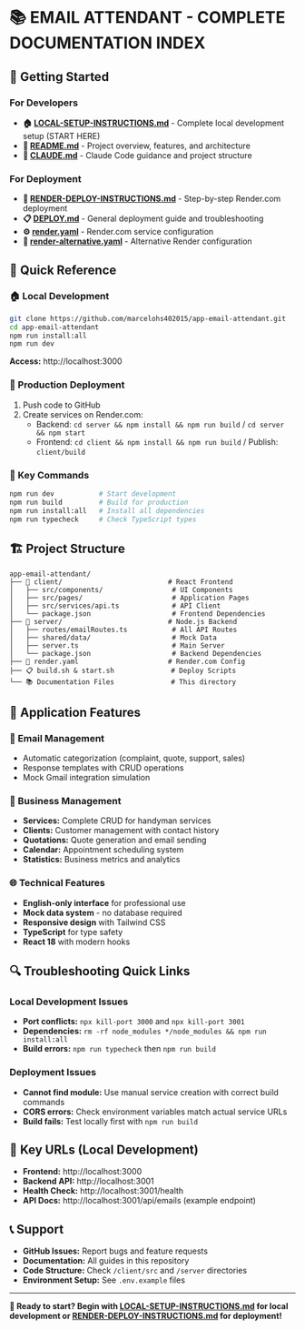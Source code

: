 # 📚 EMAIL ATTENDANT - COMPLETE DOCUMENTATION INDEX

## 🎯 Getting Started

### For Developers
- **🏠 [LOCAL-SETUP-INSTRUCTIONS.md](LOCAL-SETUP-INSTRUCTIONS.md)** - Complete local development setup (START HERE)
- **📖 [README.md](README.md)** - Project overview, features, and architecture
- **🔧 [CLAUDE.md](CLAUDE.md)** - Claude Code guidance and project structure

### For Deployment
- **🚀 [RENDER-DEPLOY-INSTRUCTIONS.md](RENDER-DEPLOY-INSTRUCTIONS.md)** - Step-by-step Render.com deployment
- **📋 [DEPLOY.md](DEPLOY.md)** - General deployment guide and troubleshooting
- **⚙️ [render.yaml](render.yaml)** - Render.com service configuration
- **🔧 [render-alternative.yaml](render-alternative.yaml)** - Alternative Render configuration

## 📁 Quick Reference

### 🏠 Local Development
```bash
git clone https://github.com/marcelohs402015/app-email-attendant.git
cd app-email-attendant
npm run install:all
npm run dev
```
**Access:** http://localhost:3000

### 🚀 Production Deployment
1. Push code to GitHub
2. Create services on Render.com:
   - Backend: `cd server && npm install && npm run build` / `cd server && npm start`
   - Frontend: `cd client && npm install && npm run build` / Publish: `client/build`

### 🔧 Key Commands
```bash
npm run dev           # Start development
npm run build         # Build for production
npm run install:all   # Install all dependencies
npm run typecheck     # Check TypeScript types
```

## 🏗️ Project Structure

```
app-email-attendant/
├── 📁 client/                          # React Frontend
│   ├── src/components/                 # UI Components
│   ├── src/pages/                      # Application Pages
│   ├── src/services/api.ts             # API Client
│   └── package.json                    # Frontend Dependencies
├── 📁 server/                          # Node.js Backend
│   ├── routes/emailRoutes.ts           # All API Routes
│   ├── shared/data/                    # Mock Data
│   ├── server.ts                       # Main Server
│   └── package.json                    # Backend Dependencies
├── 🚀 render.yaml                      # Render.com Config
├── 📋 build.sh & start.sh              # Deploy Scripts
└── 📚 Documentation Files              # This directory
```

## 🎯 Application Features

### 📧 Email Management
- Automatic categorization (complaint, quote, support, sales)
- Response templates with CRUD operations
- Mock Gmail integration simulation

### 💼 Business Management
- **Services:** Complete CRUD for handyman services
- **Clients:** Customer management with contact history
- **Quotations:** Quote generation and email sending
- **Calendar:** Appointment scheduling system
- **Statistics:** Business metrics and analytics

### 🌐 Technical Features
- **English-only interface** for professional use
- **Mock data system** - no database required
- **Responsive design** with Tailwind CSS
- **TypeScript** for type safety
- **React 18** with modern hooks

## 🔍 Troubleshooting Quick Links

### Local Development Issues
- **Port conflicts:** `npx kill-port 3000` and `npx kill-port 3001`
- **Dependencies:** `rm -rf node_modules */node_modules && npm run install:all`
- **Build errors:** `npm run typecheck` then `npm run build`

### Deployment Issues
- **Cannot find module:** Use manual service creation with correct build commands
- **CORS errors:** Check environment variables match actual service URLs
- **Build fails:** Test locally first with `npm run build`

## 🌟 Key URLs (Local Development)

- **Frontend:** http://localhost:3000
- **Backend API:** http://localhost:3001
- **Health Check:** http://localhost:3001/health
- **API Docs:** http://localhost:3001/api/emails (example endpoint)

## 📞 Support

- **GitHub Issues:** Report bugs and feature requests
- **Documentation:** All guides in this repository
- **Code Structure:** Check `/client/src` and `/server` directories
- **Environment Setup:** See `.env.example` files

---

**🚀 Ready to start? Begin with [LOCAL-SETUP-INSTRUCTIONS.md](LOCAL-SETUP-INSTRUCTIONS.md) for local development or [RENDER-DEPLOY-INSTRUCTIONS.md](RENDER-DEPLOY-INSTRUCTIONS.md) for deployment!**